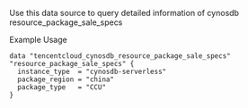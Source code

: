 Use this data source to query detailed information of cynosdb resource_package_sale_specs

Example Usage

```hcl
data "tencentcloud_cynosdb_resource_package_sale_specs" "resource_package_sale_specs" {
  instance_type  = "cynosdb-serverless"
  package_region = "china"
  package_type   = "CCU"
}
```